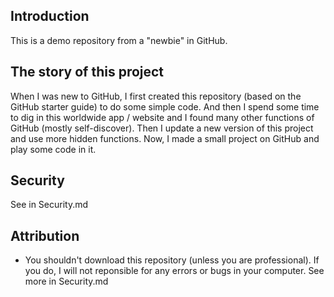 ## Introduction
This is a demo repository from a "newbie" in GitHub.

## The story of this project
When I was new to GitHub, I first created this repository (based on the GitHub starter guide) to do some simple code. And then I spend some time to dig in this worldwide app / website and I found many other functions of GitHub (mostly self-discover). Then I update a new version of this project and use more hidden functions. Now, I made a small project on GitHub and play some code in it. 

## Security
See in Security.md

## Attribution
- You shouldn't download this repository (unless you are professional). If you do, I will not reponsible for any errors or bugs in your computer.
See more in Security.md
